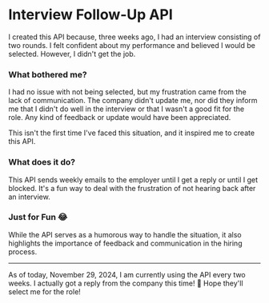 # Interview Follow-Up API

I created this API because, three weeks ago, I had an interview consisting of two rounds. I felt confident about my performance and believed I would be selected. However, I didn't get the job.

### What bothered me?

I had no issue with not being selected, but my frustration came from the lack of communication. The company didn't update me, nor did they inform me that I didn't do well in the interview or that I wasn't a good fit for the role. Any kind of feedback or update would have been appreciated.

This isn't the first time I've faced this situation, and it inspired me to create this API.

### What does it do?

This API sends weekly emails to the employer until I get a reply or until I get blocked. It's a fun way to deal with the frustration of not hearing back after an interview.

### Just for Fun 😂

While the API serves as a humorous way to handle the situation, it also highlights the importance of feedback and communication in the hiring process.

---

As of today, November 29, 2024, I am currently using the API every two weeks. I actually got a reply from the company this time! 🤞 Hope they'll select me for the role!
